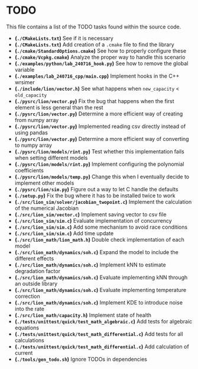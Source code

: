 # TODO
This file contains a list of the TODO tasks found within the source code.
- **(`./CMakeLists.txt`)** See if it is necessary
- **(`./CMakeLists.txt`)** Add creation of a `.cmake` file to find the library
- **(`./cmake/StandardOptions.cmake`)** See how to properly configure these
- **(`./cmake/Vcpkg.cmake`)** Analyze the proper way to handle this scenario
- **(`./examples/python/lab_240716_hook.py`)** See how to remove the global variable
- **(`./examples/lab_240716_cpp/main.cpp`)** Implement hooks in the C++ wrsimer
- **(`./include/lion/vector.h`)** See what happens when `new_capacity` < `old_capacity`
- **(`./pysrc/lion/vector.py`)** Fix the bug that happens when the first element is less general than the rest
- **(`./pysrc/lion/vector.py`)** Determine a more efficient way of creating from numpy array
- **(`./pysrc/lion/vector.py`)** Implemented reading csv directly instead of using pandas
- **(`./pysrc/lion/vector.py`)** Determine a more efficient way of converting to numpy array
- **(`./pysrc/lion/models/rint.py`)** Test whether this implementation fails when setting different models
- **(`./pysrc/lion/models/rint.py`)** Implement configuring the polynomial coefficients
- **(`./pysrc/lion/models/temp.py`)** Change this when I eventually decide to implement other models
- **(`./pysrc/lion/sim.py`)** Figure out a way to let C handle the defaults
- **(`./setup.py`)** Fix the bug where it has to be installed twice to work
- **(`./src/lion_sim/solver/jacobian_twopoint.c`)** Implement the calculation of the numerical Jacobian
- **(`./src/lion_sim/vector.c`)** Implement saving vector to csv file
- **(`./src/lion_sim/sim.c`)** Evaluate implementation of concurrency
- **(`./src/lion_sim/sim.c`)** Add some mechanism to avoid race conditions
- **(`./src/lion_sim/sim.c`)** Add time update
- **(`./src/lion_math/lion_math.h`)** Double check implementation of each model
- **(`./src/lion_math/dynamics/soh.c`)** Expand the model to include the different effects
- **(`./src/lion_math/dynamics/soh.c`)** Implement kNN to estimate degradation factor
- **(`./src/lion_math/dynamics/soh.c`)** Evaluate implementing kNN through an outside library
- **(`./src/lion_math/dynamics/soh.c`)** Evaluate implementing temperature correction
- **(`./src/lion_math/dynamics/soh.c`)** Implement KDE to introduce noise into the rate
- **(`./src/lion_math/capacity.h`)** Implement state of health
- **(`./tests/unittest/quick/test_math_algebraic.c`)** Add tests for algebraic equations
- **(`./tests/unittest/quick/test_math_differential.c`)** Add tests for all calculations
- **(`./tests/unittest/quick/test_math_differential.c`)** Add calculation of current
- **(`./tools/gen_todo.sh`)** Ignore TODOs in dependencies

